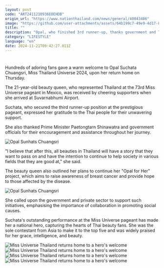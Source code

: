 ```yaml
---
layout: post
code: "ART2411210936EOEHDB"
origin_url: "https://www.nationthailand.com/news/general/40043486"
image: "https://github.com/user-attachments/assets/64b199c7-49e9-4d17-8ba0-50093697e6b2"
title: ""
description: "Opal, who finished 3rd runner-up, thanks government and Thais for ‘unwavering support’"
category: "LIFESTYLE"
language: "en"
date: 2024-11-21T09:42:27.011Z
---
```


# 











  
Hundreds of adoring fans gave a warm welcome to Opal Suchata Chuangsri, Miss Thailand Universe 2024, upon her return home on Thursday.

  
The 21-year-old beauty queen, who represented Thailand at the 73rd Miss Universe pageant in Mexico, was received by cheering supporters when she arrived at Suvarnabhumi Airport.

  
Suchata, who secured the third runner-up position at the prestigious pageant, expressed her gratitude to the Thai people for their unwavering support.

  
She also thanked Prime Minister Paetongtarn Shinawatra and government officials for their encouragement and assistance throughout her journey.



  ![Opal Sunhats Chuangsri](https://github.com/user-attachments/assets/020377c1-2771-4ea3-8647-0695cfeec85d)

  
"I believe that after this, all beauties in Thailand will have a story that they want to pass on and have the intention to continue to help society in various fields that they are good at," she said.

  
The beauty queen also outlined her plans to continue her "Opal for Her" project, which aims to raise awareness of breast cancer and provide hope to those affected by the disease.



  ![Opal Sunhats Chuangsri](https://github.com/user-attachments/assets/86575873-5958-459e-bf5c-37527a2451b4)

She called upon the government and private sector to support such initiatives, emphasising the importance of collaboration in promoting social causes.

  
Suchata's outstanding performance at the Miss Universe pageant has made her a national hero, capturing the hearts of Thai beauty fans. She was the sole contestant from Asia to make it to the top five and was widely praised for her grace, intelligence, and beauty.



   ![Miss Universe Thailand returns home to a hero\'s welcome](https://github.com/user-attachments/assets/0cd40e04-c7d7-4566-b196-31f4bd5595fe)  ![Miss Universe Thailand returns home to a hero\'s welcome](https://media.nationthailand.com/uploads/images/contents/w1024/2024/11/monUdaduzgJwA3cvd0Ke.webp?x-image-process=style/lg-webp)   ![Miss Universe Thailand returns home to a hero\'s welcome](https://github.com/user-attachments/assets/a63f794a-f4f4-4144-81cc-8bf60bad6f0f)   ![Miss Universe Thailand returns home to a hero\'s welcome](https://media.nationthailand.com/uploads/images/contents/w1024/2024/11/JNBGrTCVLE9QiTOdzEKL.webp?x-image-process=style/lg-webp)